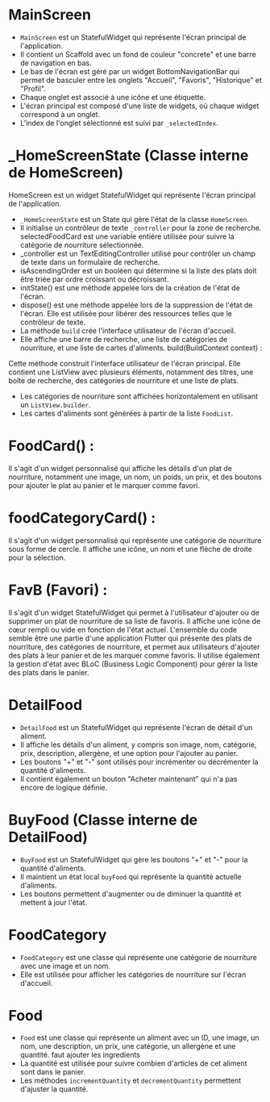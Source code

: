 # MainScreen

- `MainScreen` est un StatefulWidget qui représente l'écran principal de l'application.
- Il contient un Scaffold avec un fond de couleur "concrete" et une barre de navigation en bas.
- Le bas de l'écran est géré par un widget BottomNavigationBar qui permet de basculer entre les onglets "Accueil", "Favoris", "Historique" et "Profil".
- Chaque onglet est associé à une icône et une étiquette.
- L'écran principal est composé d'une liste de widgets, où chaque widget correspond à un onglet.
- L'index de l'onglet sélectionné est suivi par `_selectedIndex`.

# _HomeScreenState (Classe interne de HomeScreen)
HomeScreen est un widget StatefulWidget qui représente l'écran principal de l'application.
- `_HomeScreenState` est un State qui gère l'état de la classe `HomeScreen`.
- Il initialise un contrôleur de texte `_controller` pour la zone de recherche.
selectedFoodCard est une variable entière utilisée pour suivre la catégorie de nourriture sélectionnée.
- _controller est un TextEditingController utilisé pour contrôler un champ de texte dans un formulaire de recherche.
- isAscendingOrder est un booléen qui détermine si la liste des plats doit être triée par ordre croissant ou décroissant.
- initState() est une méthode appelée lors de la création de l'état de l'écran.
- dispose() est une méthode appelée lors de la suppression de l'état de l'écran. Elle est utilisée pour libérer des ressources telles que le contrôleur de texte.
- La méthode `build` crée l'interface utilisateur de l'écran d'accueil.
- Elle affiche une barre de recherche, une liste de catégories de nourriture, et une liste de cartes d'aliments.
build(BuildContext context) :

Cette méthode construit l'interface utilisateur de l'écran principal.
Elle contient une ListView avec plusieurs éléments, notamment des titres, une boîte de recherche, des catégories de nourriture et une liste de plats.
- Les catégories de nourriture sont affichées horizontalement en utilisant un `ListView.builder`.
- Les cartes d'aliments sont générées à partir de la liste `FoodList`.
# FoodCard() :

Il s'agit d'un widget personnalisé qui affiche les détails d'un plat de nourriture, notamment une image, un nom, un poids, un prix, et des boutons pour ajouter le plat au panier et le marquer comme favori.
# foodCategoryCard() :

Il s'agit d'un widget personnalisé qui représente une catégorie de nourriture sous forme de cercle. Il affiche une icône, un nom et une flèche de droite pour la sélection.
# FavB (Favori) :

Il s'agit d'un widget StatefulWidget qui permet à l'utilisateur d'ajouter ou de supprimer un plat de nourriture de sa liste de favoris. Il affiche une icône de cœur rempli ou vide en fonction de l'état actuel.
L'ensemble du code semble être une partie d'une application Flutter qui présente des plats de nourriture, des catégories de nourriture, et permet aux utilisateurs d'ajouter des plats à leur panier et de les marquer comme favoris. Il utilise également la gestion d'état avec BLoC (Business Logic Component) pour gérer la liste des plats dans le panier.



# DetailFood

- `DetailFood` est un StatefulWidget qui représente l'écran de détail d'un aliment.
- Il affiche les détails d'un aliment, y compris son image, nom, catégorie, prix, description, allergène, et une option pour l'ajouter au panier.
- Les boutons "+" et "-" sont utilisés pour incrémenter ou décrémenter la quantité d'aliments.
- Il contient également un bouton "Acheter maintenant" qui n'a pas encore de logique définie.

# BuyFood (Classe interne de DetailFood)

- `BuyFood` est un StatefulWidget qui gère les boutons "+" et "-" pour la quantité d'aliments.
- Il maintient un état local `buyFood` qui représente la quantité actuelle d'aliments.
- Les boutons permettent d'augmenter ou de diminuer la quantité et mettent à jour l'état.

# FoodCategory

- `FoodCategory` est une classe qui représente une catégorie de nourriture avec une image et un nom.
- Elle est utilisée pour afficher les catégories de nourriture sur l'écran d'accueil.

# Food

- `Food` est une classe qui représente un aliment avec un ID, une image, un nom, une description, un prix, une catégorie, un allergène et une quantité. faut ajouter les ingredients 
- La quantité est utilisée pour suivre combien d'articles de cet aliment sont dans le panier.
- Les méthodes `incrementQuantity` et `decrementQuantity` permettent d'ajuster la quantité.


